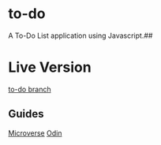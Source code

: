 # to-do
A To-Do List application using Javascript.##

# Live Version

[to-do branch](https://santiagoguerra.github.io/to-do/ )

## Guides

[Microverse](https://microverse.pathwright.com/library/fast-track-curriculum/69047/path/step/59622602/)
[Odin](https://www.theodinproject.com/courses/javascript/lessons/todo-list)
